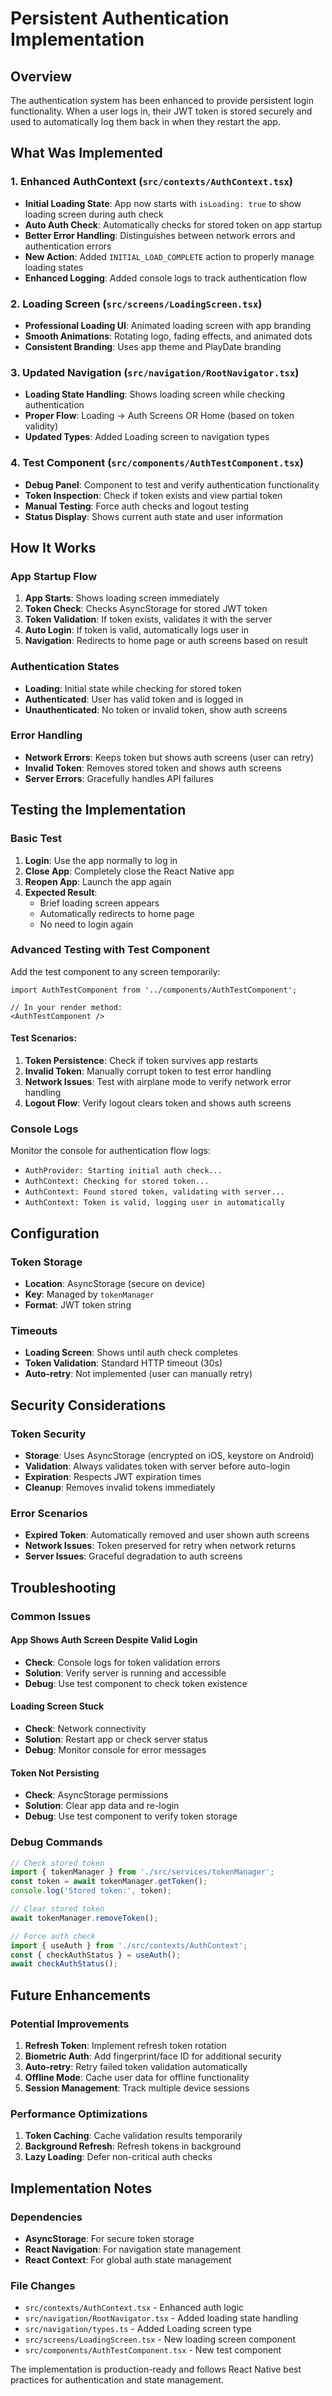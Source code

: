 # Persistent Authentication Implementation

## Overview
The authentication system has been enhanced to provide persistent login functionality. When a user logs in, their JWT token is stored securely and used to automatically log them back in when they restart the app.

## What Was Implemented

### 1. Enhanced AuthContext (`src/contexts/AuthContext.tsx`)
- **Initial Loading State**: App now starts with `isLoading: true` to show loading screen during auth check
- **Auto Auth Check**: Automatically checks for stored token on app startup
- **Better Error Handling**: Distinguishes between network errors and authentication errors
- **New Action**: Added `INITIAL_LOAD_COMPLETE` action to properly manage loading states
- **Enhanced Logging**: Added console logs to track authentication flow

### 2. Loading Screen (`src/screens/LoadingScreen.tsx`)
- **Professional Loading UI**: Animated loading screen with app branding
- **Smooth Animations**: Rotating logo, fading effects, and animated dots
- **Consistent Branding**: Uses app theme and PlayDate branding

### 3. Updated Navigation (`src/navigation/RootNavigator.tsx`)
- **Loading State Handling**: Shows loading screen while checking authentication
- **Proper Flow**: Loading → Auth Screens OR Home (based on token validity)
- **Updated Types**: Added Loading screen to navigation types

### 4. Test Component (`src/components/AuthTestComponent.tsx`)
- **Debug Panel**: Component to test and verify authentication functionality
- **Token Inspection**: Check if token exists and view partial token
- **Manual Testing**: Force auth checks and logout testing
- **Status Display**: Shows current auth state and user information

## How It Works

### App Startup Flow
1. **App Starts**: Shows loading screen immediately
2. **Token Check**: Checks AsyncStorage for stored JWT token
3. **Token Validation**: If token exists, validates it with the server
4. **Auto Login**: If token is valid, automatically logs user in
5. **Navigation**: Redirects to home page or auth screens based on result

### Authentication States
- **Loading**: Initial state while checking for stored token
- **Authenticated**: User has valid token and is logged in
- **Unauthenticated**: No token or invalid token, show auth screens

### Error Handling
- **Network Errors**: Keeps token but shows auth screens (user can retry)
- **Invalid Token**: Removes stored token and shows auth screens
- **Server Errors**: Gracefully handles API failures

## Testing the Implementation

### Basic Test
1. **Login**: Use the app normally to log in
2. **Close App**: Completely close the React Native app
3. **Reopen App**: Launch the app again
4. **Expected Result**: 
   - Brief loading screen appears
   - Automatically redirects to home page
   - No need to login again

### Advanced Testing with Test Component

Add the test component to any screen temporarily:

```tsx
import AuthTestComponent from '../components/AuthTestComponent';

// In your render method:
<AuthTestComponent />
```

#### Test Scenarios:
1. **Token Persistence**: Check if token survives app restarts
2. **Invalid Token**: Manually corrupt token to test error handling
3. **Network Issues**: Test with airplane mode to verify network error handling
4. **Logout Flow**: Verify logout clears token and shows auth screens

### Console Logs
Monitor the console for authentication flow logs:
- `AuthProvider: Starting initial auth check...`
- `AuthContext: Checking for stored token...`
- `AuthContext: Found stored token, validating with server...`
- `AuthContext: Token is valid, logging user in automatically`

## Configuration

### Token Storage
- **Location**: AsyncStorage (secure on device)
- **Key**: Managed by `tokenManager`
- **Format**: JWT token string

### Timeouts
- **Loading Screen**: Shows until auth check completes
- **Token Validation**: Standard HTTP timeout (30s)
- **Auto-retry**: Not implemented (user can manually retry)

## Security Considerations

### Token Security
- **Storage**: Uses AsyncStorage (encrypted on iOS, keystore on Android)
- **Validation**: Always validates token with server before auto-login
- **Expiration**: Respects JWT expiration times
- **Cleanup**: Removes invalid tokens immediately

### Error Scenarios
- **Expired Token**: Automatically removed and user shown auth screens
- **Network Issues**: Token preserved for retry when network returns
- **Server Issues**: Graceful degradation to auth screens

## Troubleshooting

### Common Issues

#### App Shows Auth Screen Despite Valid Login
- **Check**: Console logs for token validation errors
- **Solution**: Verify server is running and accessible
- **Debug**: Use test component to check token existence

#### Loading Screen Stuck
- **Check**: Network connectivity
- **Solution**: Restart app or check server status
- **Debug**: Monitor console for error messages

#### Token Not Persisting
- **Check**: AsyncStorage permissions
- **Solution**: Clear app data and re-login
- **Debug**: Use test component to verify token storage

### Debug Commands
```javascript
// Check stored token
import { tokenManager } from './src/services/tokenManager';
const token = await tokenManager.getToken();
console.log('Stored token:', token);

// Clear stored token
await tokenManager.removeToken();

// Force auth check
import { useAuth } from './src/contexts/AuthContext';
const { checkAuthStatus } = useAuth();
await checkAuthStatus();
```

## Future Enhancements

### Potential Improvements
1. **Refresh Token**: Implement refresh token rotation
2. **Biometric Auth**: Add fingerprint/face ID for additional security
3. **Auto-retry**: Retry failed token validation automatically
4. **Offline Mode**: Cache user data for offline functionality
5. **Session Management**: Track multiple device sessions

### Performance Optimizations
1. **Token Caching**: Cache validation results temporarily
2. **Background Refresh**: Refresh tokens in background
3. **Lazy Loading**: Defer non-critical auth checks

## Implementation Notes

### Dependencies
- **AsyncStorage**: For secure token storage
- **React Navigation**: For navigation state management
- **React Context**: For global auth state management

### File Changes
- `src/contexts/AuthContext.tsx` - Enhanced auth logic
- `src/navigation/RootNavigator.tsx` - Added loading state handling
- `src/navigation/types.ts` - Added Loading screen type
- `src/screens/LoadingScreen.tsx` - New loading screen component
- `src/components/AuthTestComponent.tsx` - New test component

The implementation is production-ready and follows React Native best practices for authentication and state management.
